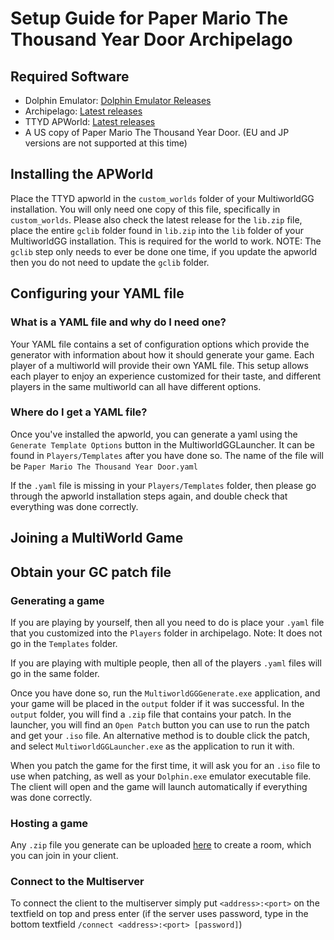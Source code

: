 # Setup Guide for Paper Mario The Thousand Year Door Archipelago

## Required Software

- Dolphin Emulator: [Dolphin Emulator Releases](https://dolphin-emu.org/download/?ref=btn)
- Archipelago: [Latest releases](https://github.com/MultiworldGG/MultiworldGG/releases)
- TTYD APWorld: [Latest releases](https://github.com/jamesbrq/ArchipelagoTTYD/releases)
- A US copy of Paper Mario The Thousand Year Door. (EU and JP versions are not supported at this time)

## Installing the APWorld

Place the TTYD apworld in the `custom_worlds` folder of your MultiworldGG installation. You will only need one copy of this file, specifically in `custom_worlds`.
Please also check the latest release for the `lib.zip` file, place the entire `gclib` folder found in `lib.zip` into the `lib` folder of your MultiworldGG installation.
This is required for the world to work. NOTE: The `gclib` step only needs to ever be done one time, 
if you update the apworld then you do not need to update the `gclib` folder.

## Configuring your YAML file

### What is a YAML file and why do I need one?

Your YAML file contains a set of configuration options which provide the generator with information about how it should
generate your game. Each player of a multiworld will provide their own YAML file. This setup allows each player to enjoy
an experience customized for their taste, and different players in the same multiworld can all have different options.

### Where do I get a YAML file?

Once you've installed the apworld, you can generate a yaml using the `Generate Template Options` button in the MultiworldGGLauncher. 
It can be found in `Players/Templates` after you have done so. The name of the file will be `Paper Mario The Thousand Year Door.yaml`

If the `.yaml` file is missing in your `Players/Templates` folder, then please go through the apworld installation steps again,
and double check that everything was done correctly.

## Joining a MultiWorld Game

## Obtain your GC patch file

### Generating a game
If you are playing by yourself, then all you need to do is place your `.yaml` file that you customized into the `Players` folder in archipelago. 
Note: It does not go in the `Templates` folder.

If you are playing with multiple people, then all of the players `.yaml` files will go in the same folder.

Once you have done so, run the `MultiworldGGGenerate.exe` application, and your game will be placed in the `output` folder if it was successful.
In the `output` folder, you will find a `.zip` file that contains your patch. 
In the launcher, you will find an `Open Patch` button you can use to run the patch and get your `.iso` file.
An alternative method is to double click the patch, and select `MultiworldGGLauncher.exe` as the application to run it with.

When you patch the game for the first time, it will ask you for an `.iso` file to use when patching, as well as your `Dolphin.exe` emulator executable file.
The client will open and the game will launch automatically if everything was done correctly.

### Hosting a game
Any `.zip` file you generate can be uploaded [here](https://multiworld.gg/uploads) to create a room, which you can join in your client.



### Connect to the Multiserver

To connect the client to the multiserver simply put `<address>:<port>` on the textfield on top and press enter (if the
server uses password, type in the bottom textfield `/connect <address>:<port> [password]`)

